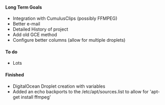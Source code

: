 #### Long Term Goals

* Integration with CumulusClips (possibly FFMPEG)
* Better e-mail
* Detailed History of project
* Add old GCE method
* Configure better columns (allow for multiple droplets)

#### To do

* Lots

#### Finished

* DigitalOcean Droplet creation with variables
* Added an echo backports to the /etc/apt/sources.list to allow for 'apt-get install ffmpeg'
